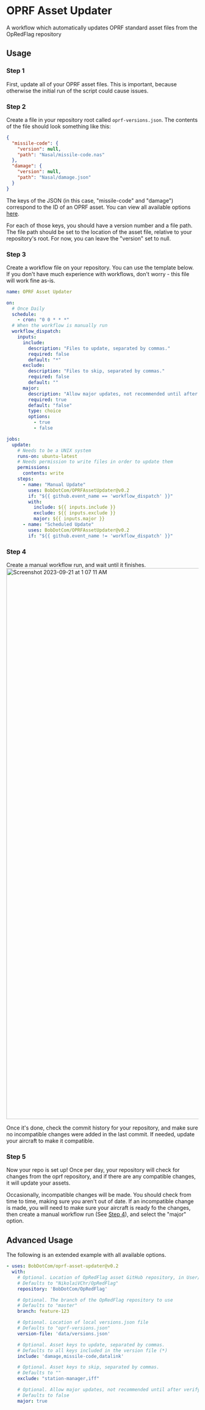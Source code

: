 # OPRF Asset Updater
A workflow which automatically updates OPRF standard asset files from the OpRedFlag repository

## Usage
### Step 1
First, update all of your OPRF asset files. This is important, because otherwise the initial run of the script could cause issues.

### Step 2
Create a file in your repository root called `oprf-versions.json`. The contents of the file should look something like this:
```json
{
  "missile-code": {
    "version": null,
    "path": "Nasal/missile-code.nas"
  },
  "damage": {
    "version": null,
    "path": "Nasal/damage.json"
  }
}
```

The keys of the JSON (in this case, "missile-code" and "damage") correspond to the ID of an OPRF asset. You can view all available options [here](https://github.com/NikolaiVChr/OpRedFlag/blob/master/versions.json).

For each of those keys, you should have a version number and a file path. The file path should be set to the location of the asset file, relative to your repository's root. For now, you can leave the "version" set to null.

### Step 3

Create a workflow file on your repository. You can use the template below. If you don't have much experience with workflows, don't worry - this file will work fine as-is.

```yaml
name: OPRF Asset Updater

on:
  # Once Daily
  schedule: 
    - cron: "0 0 * * *"
  # When the workflow is manually run
  workflow_dispatch:
    inputs:
      include:
        description: "Files to update, separated by commas."
        required: false
        default: "*"
      exclude:
        description: "Files to skip, separated by commas."
        required: false
        default: ""
      major:
        description: "Allow major updates, not recommended until after verifying compatibility"
        required: true
        default: "false"
        type: choice
        options:
          - true
          - false

jobs:
  update:
    # Needs to be a UNIX system
    runs-on: ubuntu-latest
    # Needs permission to write files in order to update them
    permissions:
      contents: write
    steps:
      - name: "Manual Update"
        uses: BobDotCom/OPRFAssetUpdater@v0.2
        if: "${{ github.event_name == 'workflow_dispatch' }}"
        with:
          include: ${{ inputs.include }}
          exclude: ${{ inputs.exclude }}
          major: ${{ inputs.major }}
      - name: "Scheduled Update"
        uses: BobDotCom/OPRFAssetUpdater@v0.2
        if: "${{ github.event_name != 'workflow_dispatch' }}"

```

### Step 4

Create a manual workflow run, and wait until it finishes.
<img width="1440" alt="Screenshot 2023-09-21 at 1 07 11 AM" src="https://github.com/BobDotCom/oprf-asset-updater/assets/71356958/255e8e86-719f-4996-9ecb-24b55c726615">


Once it's done, check the commit history for your repository, and make sure no incompatible changes were added in the last commit. If needed, update your aircraft to make it compatible.

### Step 5
Now your repo is set up! Once per day, your repository will check for changes from the oprf repository, and if there are any compatible changes, it will update your assets.

Occasionally, incompatible changes will be made. You should check from time to time, making sure you aren't out of date. If an incompatible change is made, you will need to make sure your aircraft is ready fo the changes, then create a manual workflow run (See [Step 4](#step-4)), and select the "major" option. 

## Advanced Usage
The following is an extended example with all available options.
```yaml
- uses: BobDotCom/oprf-asset-updater@v0.2
  with:
    # Optional. Location of OpRedFlag asset GitHub repository, in User/Repo format
    # Defaults to "NikolaiVChr/OpRedFlag"
    repository: 'BobDotCom/OpRedFlag'

    # Optional. The branch of the OpRedFlag repository to use
    # Defaults to "master"
    branch: feature-123

    # Optional. Location of local versions.json file
    # Defaults to "oprf-versions.json"
    version-file: 'data/versions.json'

    # Optional. Asset keys to update, separated by commas.
    # Defaults to all keys included in the version file (*)
    include: 'damage,missile-code,datalink'

    # Optional. Asset keys to skip, separated by commas.
    # Defaults to ""
    exclude: "station-manager,iff"

    # Optional. Allow major updates, not recommended until after verifying compatibility
    # Defaults to false
    major: true
```
